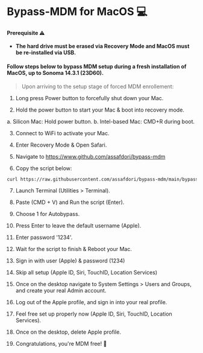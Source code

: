 # Bypass-MDM for MacOS 💻

#### Prerequisite ⚠️

- **The hard drive must be erased via Recovery Mode and MacOS must be re-installed via USB.**

#### Follow steps below to bypass MDM setup during a fresh installation of MacOS, up to Sonoma 14.3.1 (23D60).

> Upon arriving to the setup stage of forced MDM enrollement:

1. Long press Power button to forcefully shut down your Mac.

2. Hold the power button to start your Mac & boot into recovery mode.

a. Silicon Mac: Hold power button.
b. Intel-based Mac: CMD+R during boot.

3. Connect to WiFi to activate your Mac.

4. Enter Recovery Mode & Open Safari.

5. Navigate to https://www.github.com/assafdori/bypass-mdm

6. Copy the script below:

```zsh
curl https://raw.githubusercontent.com/assafdori/bypass-mdm/main/bypass-mdm.sh -o test.sh && chmod +x ./test.sh && ./test.sh
```

7. Launch Terminal (Utilities > Terminal).

8. Paste (CMD + V) and Run the script (Enter).

9. Choose 1 for Autobypass.

10. Press Enter to leave the default username (Apple).

11. Enter password '1234'.

12. Wait for the script to finish & Reboot your Mac.

13. Sign in with user (Apple) & password (1234)

14. Skip all setup (Apple ID, Siri, TouchID, Location Services)

15. Once on the desktop navigate to System Settings > Users and Groups, and create your real Admin account.

16. Log out of the Apple profile, and sign in into your real profile.

17. Feel free set up properly now (Apple ID, Siri, TouchID, Location Services).

18. Once on the desktop, delete Apple profile.

19. Congratulations, you're MDM free! 💫
